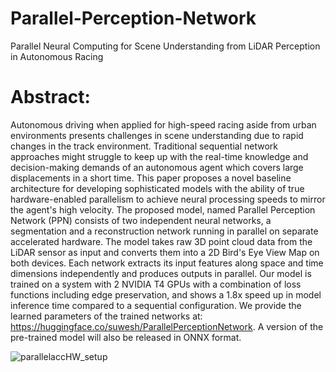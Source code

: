 # Parallel-Perception-Network
Parallel Neural Computing for Scene Understanding from LiDAR Perception in Autonomous Racing
# Abstract:
Autonomous driving when applied for high-speed racing aside from urban environments presents challenges in scene understanding due to rapid changes in the track environment. Traditional sequential network approaches might struggle to keep up with the real-time knowledge and decision-making demands of an autonomous agent which covers large displacements in a short time. This paper proposes a novel baseline architecture for developing sophisticated models with the ability of true hardware-enabled parallelism to achieve neural processing speeds to mirror the agent's high velocity. The proposed model, named Parallel Perception Network (PPN) consists of two independent neural networks, a segmentation and a reconstruction network running in parallel on separate accelerated hardware. The model takes raw 3D point cloud data from the LiDAR sensor as input and converts them into a 2D Bird's Eye View Map on both devices. Each network extracts its input features along space and time dimensions independently and produces outputs in parallel. Our model is trained on a system with 2 NVIDIA T4 GPUs with a combination of loss functions including edge preservation, and shows a 1.8x speed up in model inference time compared to a sequential configuration. We provide the learned parameters of the trained networks at: https://huggingface.co/suwesh/ParallelPerceptionNetwork. A version of the pre-trained model will also be released in ONNX format. 

![parallelaccHW_setup](https://github.com/suwesh/Parallel-Perception-Network/assets/83471963/e1d0892d-3cfb-4a8c-9dec-2d6340431a94)
